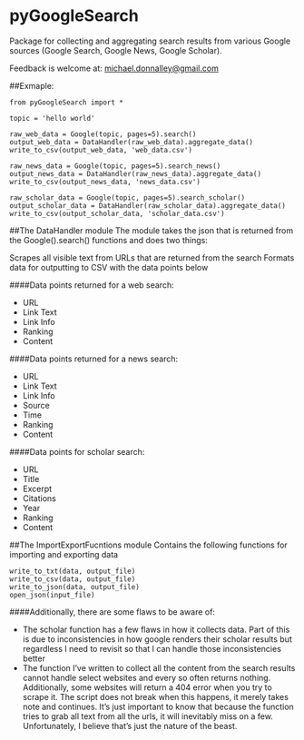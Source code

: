 # pyGoogleSearch
Package for collecting and aggregating search results from various Google sources (Google Search, Google News, Google Scholar). 

Feedback is welcome at: michael.donnalley@gmail.com

##Exmaple:
```
from pyGoogleSearch import *

topic = 'hello world'

raw_web_data = Google(topic, pages=5).search()
output_web_data = DataHandler(raw_web_data).aggregate_data()
write_to_csv(output_web_data, 'web_data.csv')

raw_news_data = Google(topic, pages=5).search_news()
output_news_data = DataHandler(raw_news_data).aggregate_data()
write_to_csv(output_news_data, 'news_data.csv')

raw_scholar_data = Google(topic, pages=5).search_scholar()
output_scholar_data = DataHandler(raw_scholar_data).aggregate_data()
write_to_csv(output_scholar_data, 'scholar_data.csv')
```

##The DataHandler module
The module takes the json that is returned from the Google().search() functions and does two things:

Scrapes all visible text from URLs that are returned from the search
Formats data for outputting to CSV with the data points below


####Data points returned for a web search:

* URL
* Link Text
* Link Info
* Ranking 
* Content

####Data points returned for a news search:

* URL
* Link Text
* Link Info
* Source
* Time
* Ranking
* Content

####Data points for scholar search:

* URL
* Title
* Excerpt
* Citations
* Year
* Ranking
* Content


##The ImportExportFucntions module
Contains the following functions for importing and exporting data
```
write_to_txt(data, output_file)
write_to_csv(data, output_file)
write_to_json(data, output_file)
open_json(input_file)
```

####Additionally, there are some flaws to be aware of: 

* The scholar function has a few flaws in how it collects data. Part of this is due to inconsistencies in how google renders their scholar results but regardless I need to revisit so that I can handle those inconsistencies better
* The function I’ve written to collect all the content from the search results cannot handle select websites and every so often returns nothing. Additionally, some websites will return a 404 error when you try to scrape it. The script does not break when this happens, it merely takes note and continues. It’s just important to know that because the function tries to grab all text from all the urls, it will inevitably miss on a few. Unfortunately, I believe that’s just the nature of the beast.

